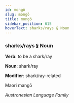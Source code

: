 ```yaml
---
id: mongö
slug: mongö
title: mongö
sidebar_position: 615
hoverText: sharks/rays § Noun
---
```


### sharks/rays § Noun

**Verb**: to be a shark/ray

**Noun**: shark/ray

**Modifier**: shark/ray-related

Maori mangō 

*Austronesian Language Family*